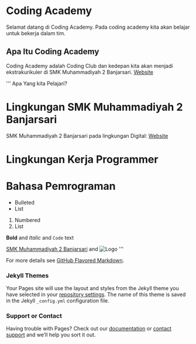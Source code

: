 # Coding Academy

Selamat datang di Coding Academy. 
Pada coding academy kita akan belajar untuk bekerja dalam tim. 

## Apa Itu Coding Academy

Coding Academy adalah Coding Club dan kedepan kita akan menjadi ekstrakurikuler di SMK Muhammadiyah 2 Banjarsari.
[Website](https://www.smkm2banjarsari.sch.id/)

'''
Apa Yang kita Pelajari?
# Lingkungan SMK Muhammadiyah 2 Banjarsari
SMK Muhammadiyah 2 Banjarsari pada lingkungan Digital:
[Website](https://www.smkm2banjarsari.sch.id/)
# Lingkungan Kerja Programmer

# Bahasa Pemrograman

- Bulleted
- List

1. Numbered
2. List

**Bold** and _Italic_ and `Code` text

[SMK Muhammadiyah 2 Banjarsari](https://www.smkm2banjarsari.sch.id/) and ![Logo](https://www.smkm2banjarsari.sch.id/assets/images/smkm2banjarsari.png)
'''

For more details see [GitHub Flavored Markdown](https://guides.github.com/features/mastering-markdown/).

### Jekyll Themes

Your Pages site will use the layout and styles from the Jekyll theme you have selected in your [repository settings](https://github.com/smkmuh2banjarsari/CodingAcademy/settings). The name of this theme is saved in the Jekyll `_config.yml` configuration file.

### Support or Contact

Having trouble with Pages? Check out our [documentation](https://help.github.com/categories/github-pages-basics/) or [contact support](https://github.com/contact) and we’ll help you sort it out.
